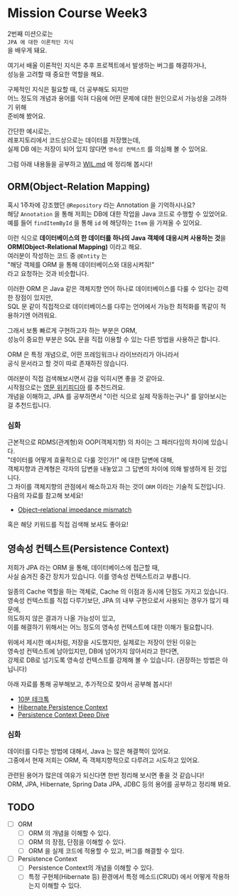 # Mission Course Week3
2번째 미션으로는  
`JPA 에 대한 이론적인 지식`  
을 배우게 돼요.  

여기서 배울 이론적인 지식은 추후 프로젝트에서 발생하는 버그를 해결하거나,  
성능을 고려할 때 중요한 역할을 해요.

구체적인 지식은 필요할 때, 더 공부해도 되지만  
어느 정도의 개념과 용어를 익혀 다음에 어떤 문제에 대한 원인으로서 가능성을 고려하기 위해  
준비해 봤어요.

간단한 예시로는,  
레포지토리에서 코드상으로는 데이터를 저장했는데,  
실제 DB 에는 저장이 되어 있지 않다면 `영속성 컨텍스트` 를 의심해 볼 수 있어요.
 
그럼 아래 내용들을 공부하고 [WIL.md](../../week3/WIL.md) 에 정리해 봅시다!

## ORM(Object-Relation Mapping)
혹시 1주차에 강조했던 `@Repository` 라는 Annotation 을 기억하시나요?  
해당 `Annotation` 을 통해 저희는 DB에 대한 작업을 Java 코드로 수행할 수 있었어요.  
예를 들어 `findItemById` 을 통해 `id` 에 해당하는 `Item` 을 가져올 수 있어요.

이런 식으로 **데이터베이스의 한 데이터를 하나의 Java 객체에 대응시켜 사용하는 것**을  
**ORM(Object-Relational Mapping)** 이라고 해요.  
여러분이 작성하는 코드 중 `@Entity` 는  
"해당 객체를 ORM 을 통해 데이터베이스와 대응시켜줘!"  
라고 요청하는 것과 비슷합니다.

이러한 ORM 은 Java 같은 객체지향 언어 하나로 데이터베이스를 다룰 수 있다는 강력한 장점이 있지만,  
SQL 문 같이 직접적으로 데이터베이스를 다루는 언어에서 가능한 최적화를 똑같이 적용하기엔 어려워요.  

그래서 보통 빠르게 구현하고자 하는 부분은 ORM,  
성능이 중요한 부분은 SQL 문을 직접 이용할 수 있는 다른 방법을 사용하곤 합니다.  

ORM 은 특정 개념으로, 어떤 프레임워크나 라이브러리가 아니라서  
공식 문서라고 할 것이 따로 존재하진 않습니다.  

여러분이 직접 검색해보시면서 감을 익히시면 좋을 것 같아요.  
시작점으로는 [영문 위키피디아](https://en.wikipedia.org/wiki/Object%E2%80%93relational_mapping) 를 추천드려요.  
개념을 이해하고, JPA 를 공부하면서 "이런 식으로 실제 작동하는구나" 를 알아보시는 걸 추천드립니다.

### 심화
근본적으로 RDMS(관계형)와 OOP(객체지향) 의 차이는 그 패러다임의 차이에 있습니다.  
"데이터를 어떻게 효율적으로 다룰 것인가!" 에 대한 답변에 대해,  
객체지향과 관계형은 각자의 답변을 내놓았고 그 답변의 차이에 의해 발생하게 된 것입니다.  
그 차이를 객체지향의 관점에서 해소하고자 하는 것이 `ORM` 이라는 기술적 도전입니다.  
다음의 자료를 참고해 보세요!

* [Object–relational impedance mismatch](https://en.wikipedia.org/wiki/Object%E2%80%93relational_impedance_mismatch#Alternative_architectures)

혹은 해당 키워드를 직접 검색해 보셔도 좋아요!

## 영속성 컨텍스트(Persistence Context)
저희가 JPA 라는 ORM 을 통해, 데이터베이스에 접근할 때,  
사실 숨겨진 중간 장치가 있습니다. 이를 영속성 컨텍스트라고 부릅니다.  

일종의 Cache 역할을 하는 객체로, Cache 의 이점과 동시에 단점도 가지고 있습니다.  
영속성 컨텍스트를 직접 다루기보단, JPA 의 내부 구현으로서 사용되는 경우가 많기 때문에,  
의도하지 않은 결과가 나올 가능성이 있고,  
이를 해결하기 위해서는 어느 정도의 영속성 컨텍스트에 대한 이해가 필요합니다.

위에서 제시한 예시처럼, 저장을 시도했지만, 실제로는 저장이 안된 이유는  
영속성 컨텍스트에 남아있지만, DB에 넘어가지 않아서라고 한다면,  
강제로 DB로 넘기도록 영속성 컨텍스트를 강제해 볼 수 있습니다. (권장하는 방법은 아닙니다)

아래 자료를 통해 공부해보고, 추가적으로 찾아서 공부해 봅시다!

* [10분 테크톡](https://www.youtube.com/watch?v=c4rDrirE7Bc)
* [Hibernate Persistence Context](https://www.baeldung.com/jpa-hibernate-persistence-context)
* [Persistence Context Deep Dive](https://msolo021015.medium.com/jpa-persistence-context-deep-dive-2f36f9bd6214)

### 심화
데이터를 다루는 방법에 대해서, Java 는 많은 해결책이 있어요.  
그중에서 현재 저희는 ORM, 즉 객체지향적으로 다루려고 시도하고 있어요.  

관련된 용어가 많은데 여유가 되신다면 한번 정리해 보시면 좋을 것 같습니다!  
ORM, JPA, Hibernate, Spring Data JPA, JDBC 등의 용어를 공부하고 정리해 봐요.

## TODO

- [ ] ORM
  - [ ] ORM 의 개념을 이해할 수 있다.
  - [ ] ORM 의 장점, 단점을 이해할 수 있다.
  - [ ] ORM 을 실제 코드에 적용할 수 있고, 버그를 해결할 수 있다.
- [ ] Persistence Context
  - [ ] Persistence Context의 개념을 이해할 수 있다.
  - [ ] 특정 구현체(Hibernate 등) 환경에서 특정 메소드(CRUD) 에서 어떻게 작용하는지 이해할 수 있다.
